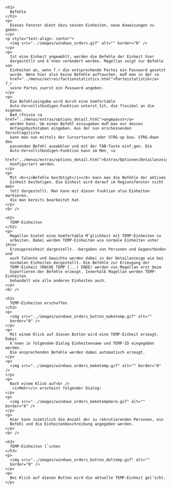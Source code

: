 
    <h1>
      Befehle
    </h1>
    <p>
      Dieses Fenster dient dazu seinen Einheiten, neue Anweisungen zu geben.
    </p>
    <p style="text-align: center">
      <img src="../images/windows_orders.gif" alt="" border="0" />
    </p>
    <p>
      Ist eine Einheit angew‰hlt, werden die Befehle der Einheit hier
      dargestellt und kˆnnen ver‰ndert werden. Magellan zeigt nur Befehle von
      Einheiten an, wenn f¸r die entsprechende Partei ein Password gesetzt
      wurde. Wenn hier also keine Befehle auftauchen, muﬂ man in der <a
      href="../menus/extras/factionstatistics.html">Parteistatistik</a> f¸r
      seine Partei zuerst ein Password angeben.
    </p>
    <p>
      Die Befehlseingabe wird durch eine komfortable
      Auto-Vervollst‰ndigen-Funktion unterst¸tzt, die flexibel an die eigenen
      Bed¸rfnisse <a href="../menus/extras/options_detail.html">angepasst</a>
      werden kann. Um einen Befehl einzugeben muﬂ man nur dessen
      Anfangsbuchstaben eingeben. Aus der nun erscheinenden Vorschlagsliste
      kann man nun mittels der Cursortasten oder STRG-up bzw. STRG-down den
      passenden Befehl ausw‰hlen und mit der TAB-Taste einf¸gen. Die
      Auto-Vervollst‰ndigen-Funktion kann im Men¸ <a
      href="../menus/extras/options_detail.html">Extras/Optionen/Detailanzeige</a>
      konfiguriert werden.
    </p>
    <p>
      Mit <b><i>Befehle best‰tigt</i></b> kann man die Befehle der aktiven
      Einheit best‰tigen. Die Einheit wird darauf im Regionsfenster nicht mehr
      fett dargestellt. Man kann mit dieser Funktion also Einheiten markieren,
      die man bereits bearbeitet hat.
    </p>
    <br />
     
    <h2>
      TEMP-Einheiten
    </h2>
    <p>
      Magellan bietet eine komfortable Mˆglichkeit mit TEMP-Einheiten zu
      arbeiten. Dabei werden TEMP-Einheiten wie normale Einheiten unter ihrer
      Erzeugereinheit dargestellt. ‹bergaben von Personen und Gegenst‰nden und
      auch Talente und Gewichte werden dabei in der Detailanzeige wie bei
      normalen Einheiten dargestellt. Die Befehle zur Erzeugung der
      TEMP-Einheit (MACHE TEMP [...] ENDE) werden von Magellan erst beim
      Exportieren der Befehle erzeugt. Innerhalb Magellan werden TEMP-Einheiten
      behandelt wie alle anderen Einheiten auch.
    </p>
    <br />
     
    <h3>
      TEMP-Einheiten erschaffen
    </h3>
    <p>
      <img src="../images/windows_orders_button_maketemp.gif" alt=""
      border="0" />
    </p>
    <p>
      Mit einem Klick auf diesen Button wird eine TEMP-Einheit erzeugt. Dabei
      kˆnnen in folgendem Dialog Einheitenname und TEMP-ID eingegeben werden.
      Die ensprechenden Befehle werden dabei automatisch erzeugt.
    </p>
    <p>
      <img src="../images/windows_orders_maketemp.gif" alt="" border="0" />
    </p>
    <p>
      Nach einem Klick auf<br />
       <i>Mehr</i> erscheint folgender Dialog:
    </p>
    <p>
      <img src="../images/windows_orders_maketempmore.gif" alt="" border="0" />
    </p>
    <p>
      Hier kann zus‰tzlich die Anzahl der zu rekrutierenden Personen, ein
      Befehl und die Einheitenbeschreibung angegeben werden.
    </p>
    <br />
     
    <h3>
      TEMP-Einheiten lˆschen
    </h3>
    <p>
      <img src="../images/windows_orders_button_deltemp.gif" alt=""
      border="0" />
    </p>
    <p>
      Bei Klick auf diesen Button wird die aktuelle TEMP-Einheit gelˆscht.
    </p>
